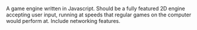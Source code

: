 A game engine written in Javascript. Should be a fully featured 2D engine accepting user input, running at speeds that regular games on the computer would perform at. Include networking features.
